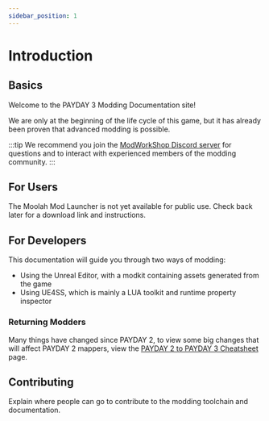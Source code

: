 ```yaml
---
sidebar_position: 1
---
```


# Introduction

## Basics

Welcome to the PAYDAY 3 Modding Documentation site!

We are only at the beginning of the life cycle of this game, but it has already been proven that advanced modding is possible.

:::tip
We recommend you join the [ModWorkShop Discord server](https://discord.gg/Eear4JW)
for questions and to interact with experienced members of the modding community.
:::

## For Users
The Moolah Mod Launcher is not yet available for public use.
Check back later for a download link and instructions.

## For Developers
This documentation will guide you through two ways of modding:

* Using the Unreal Editor, with a modkit containing assets generated from the game
* Using UE4SS, which is mainly a LUA toolkit and runtime property inspector

### Returning Modders
Many things have changed since PAYDAY 2, to view some big changes that will affect PAYDAY 2 mappers,
view the [PAYDAY 2 to PAYDAY 3 Cheatsheet](/docs/additional-resources/payday2-payday3-cheatsheet) page.

## Contributing
Explain where people can go to contribute to the modding toolchain and documentation.